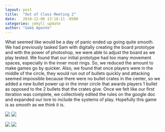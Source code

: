 ```yaml
---
layout: post
title:  "Out of Class Meeting 2"
date:   2018-12-06 13:16:11 -0500
categories: jekyll update
author: "Gabe Aponte"
--- 
```


What seemed like would be a day of panic ended up going quite smooth. We had previously tasked Sam with digitally creating the board prototype and with the power of photoshop, we were able to adjust the board as we play tested. We found that our initial prototype had too many movement spaces, especially in the inner most rings. So, we reduced the amount to make games go by quicker. Also, we found that once players were in the middle of the circle, they would run out of bullets quickly and attacking seemed impossible because there were no bullet crates in the center, so we added a new bullet power up in the inner circle that awards players 1 bullet as opposed to the 2 bullets that the crates give. Once we felt like our first iteration was complete, we collectively edited the rules on the google doc and expanded our lore to include the systems of play. Hopefully this game is as smooth as we think it is.

![](https://i.imgur.com/tDqlpT0.jpg/image.jpg)  ![](https://i.imgur.com/doAS5nF.jpg/image.jpg)

![](https://i.imgur.com/eBW2pkb.jpg/image.jpg)  ![](https://i.imgur.com/XiVcbyt.jpg/image.jpg)
